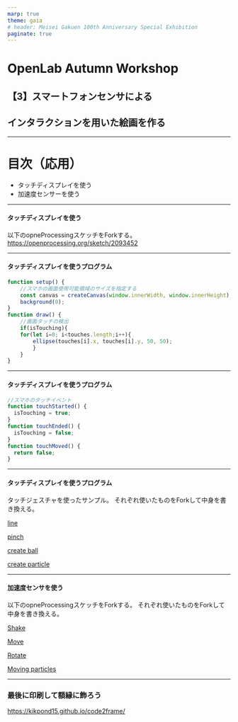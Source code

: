 ```yaml
---
marp: true
theme: gaia
# header: Meisei Gakuen 100th Anniversary Special Exhibition
paginate: true
---
```

<!-- _class: lead -->
# OpenLab Autumn Workshop
## 【3】スマートフォンセンサによる
## インタラクションを用いた絵画を作る

---
<!-- _class: lead -->

# 目次（応用）

- タッチディスプレイを使う
- 加速度センサーを使う

---
#### タッチディスプレイを使う

以下のopneProcessingスケッチをForkする。
https://openprocessing.org/sketch/2093452

---
#### タッチディスプレイを使うプログラム
```javaScript
function setup() {
    //スマホの画面使用可能領域のサイズを指定する
    const canvas = createCanvas(window.innerWidth, window.innerHeight);
    background(0);
}
function draw() {
    //画面タッチの検出
    if(isTouching){
	for(let i=0; i<touches.length;i++){
		ellipse(touches[i].x, touches[i].y, 50, 50);
		}
	}
}
```

---
#### タッチディスプレイを使うプログラム
```javaScript
//スマホのタッチイベント
function touchStarted() {
  isTouching = true;
}
function touchEnded() {
  isTouching = false;
}
function touchMoved() {
  return false;
}
```

---
#### タッチディスプレイを使うプログラム
タッチジェスチャを使ったサンプル。
それぞれ使いたものをForkして中身を書き換える。

[line](https://openprocessing.org/sketch/2093452)

[pinch](https://openprocessing.org/sketch/2093520)

[create ball](https://openprocessing.org/sketch/2093526)

[create particle](https://openprocessing.org/sketch/2093538)

---
#### 加速度センサを使う
以下のopneProcessingスケッチをForkする。
それぞれ使いたものをForkして中身を書き換える。

[Shake](https://openprocessing.org/sketch/2093552)

[Move](https://openprocessing.org/sketch/2093552)

[Rotate](https://openprocessing.org/sketch/2093584)

[Moving particles](https://openprocessing.org/sketch/2093638)

---
<!-- _class: lead -->
### 最後に印刷して額縁に飾ろう
https://kikpond15.github.io/code2frame/